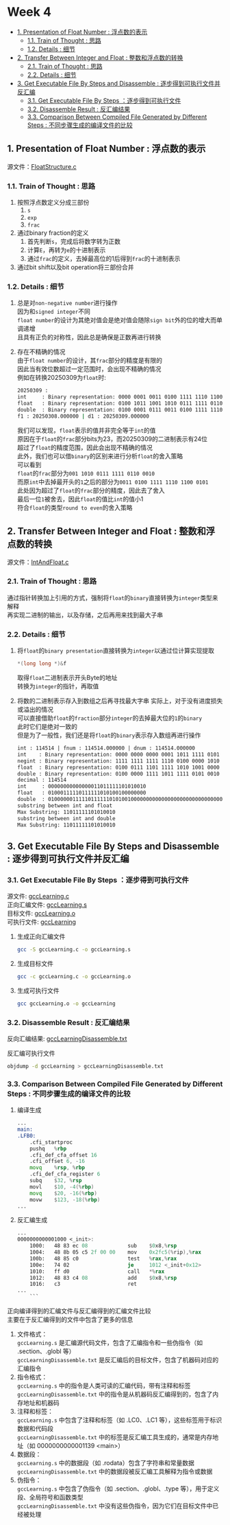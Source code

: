 # Week 4

- [1. Presentation of Float Number : 浮点数的表示](#1-presentation-of-float-number--浮点数的表示)
    - [1.1. Train of Thought : 思路](#11-train-of-thought--思路)
    - [1.2. Details : 细节](#12-details--细节)
- [2. Transfer Between Integer and Float : 整数和浮点数的转换](#2-transfer-between-integer-and-float--整数和浮点数的转换)
    - [2.1. Train of Thought : 思路](#21-train-of-thought--思路)
    - [2.2. Details : 细节](#22-details--细节)
- [3. Get Executable File By Steps and Disassemble : 逐步得到可执行文件并反汇编](#3-get-executable-file-by-steps-and-disassemble--逐步得到可执行文件并反汇编)
    - [3.1. Get Executable File By Steps ：逐步得到可执行文件](#31-get-executable-file-by-steps-逐步得到可执行文件)
    - [3.2. Disassemble Result : 反汇编结果](#32-disassemble-result--反汇编结果)
    - [3.3. Comparison Between Compiled File Generated by Different Steps : 不同步骤生成的编译文件的比较](#33-comparison-between-compiled-file-generated-by-different-steps--不同步骤生成的编译文件的比较)

## 1. Presentation of Float Number : 浮点数的表示

源文件：[FloatStructure.c](./FloatStructure.c)  

### 1.1. Train of Thought : 思路

1. 按照浮点数定义分成三部份  
    1. `s`
    2. `exp`
    3. `frac`
2. 通过binary fraction的定义  
    1. 首先判断`s`，完成后将数字转为正数  
    2. 计算`E`，再转为`e`的十进制表示 
    3. 通过`frac`的定义，去掉最高位的1后得到`frac`的十进制表示  
3. 通过bit shift以及bit operation将三部份合并  

### 1.2. Details : 细节

1. 总是对`non-negative number`进行操作  
    因为和`signed integer`不同  
    `float number`的设计为其绝对值会是绝对值会随除`sign bit`外的位的增大而单调递增  
    且具有正负的对称性，因此总是确保是正数再进行转换  
2. 存在不精确的情况  
    由于`float number`的设计，其`frac`部分的精度是有限的  
    因此当有效位数超过一定范围时，会出现不精确的情况  
    例如在转换20250309为`float`时:  

    ```bash
    20250309 : 
    int     : Binary representation: 0000 0001 0011 0100 1111 1110 1100 0101 
    float   : Binary representation: 0100 1011 1001 1010 0111 1111 0110 0010 
    double  : Binary representation: 0100 0001 0111 0011 0100 1111 1110 1100 0101 0000 0000 0000 0000 0000 0000 0000 
    f1 : 20250308.000000 | d1 : 20250309.000000
    ```

    我们可以发现，`float`表示的值并非完全等于`int`的值  
    原因在于`float`的`frac`部分bits为23，而20250309的二进制表示有24位  
    超过了`float`的精度范围，因此会出现不精确的情况  
    此外，我们也可以借`binary`的区别来进行分析`float`的舍入策略  
    可以看到  
    `float`的`frac`部分为`001 1010 0111 1111 0110 0010`  
    而原`int`中去掉最开头的`1`之后的部分为`0011 0100 1111 1110 1100 0101`  
    此处因为超过了`float`的`frac`部分的精度，因此去了舍入  
    最后一位`1`被舍去，因此`float`的值比`int`的值小1  
    符合`float`的类型`round to even`的舍入策略  

## 2. Transfer Between Integer and Float : 整数和浮点数的转换

源文件：[IntAndFloat.c](./IntAndFloat.c)

### 2.1. Train of Thought : 思路

通过指针转换加上引用的方式，强制将`float`的`binary`直接转换为`integer`类型来解释  
再实现二进制的输出，以及存储，之后再用来找到最大子串  

### 2.2. Details : 细节

1. 将`float`的`binary presentation`直接转换为`integer`以通过位计算实现提取  

    ```c
    *(long long *)&f
    ```

    取得`float`二进制表示开头Byte的地址  
    转换为`integer`的指针，再取值  
2. 将数的二进制表示存入到数组之后再寻找最大字串
    实际上，对于没有进度损失或溢出的情况  
    可以直接借助`float`的`fraction`部分`integer`的去掉最大位的`1`的`binary`  
    此时它们是绝对一致的  
    但是为了一般性，我们还是将`float`的`binary`表示存入数组再进行操作

    ```txt
    int : 114514 | fnum : 114514.000000 | dnum : 114514.000000
    int    : Binary representation: 0000 0000 0000 0001 1011 1111 0101 0010 
    negint : Binary representation: 1111 1111 1111 1110 0100 0000 1010 1110 
    float  : Binary representation: 0100 0111 1101 1111 1010 1001 0000 0000 
    double : Binary representation: 0100 0000 1111 1011 1111 0101 0010 0000 0000 0000 0000 0000 0000 0000 0000 0000 
    decimal : 114514
    int     : 00000000000000011011111101010010
    float   : 01000111110111111010100100000000
    double  : 0100000011111011111101010010000000000000000000000000000000000000
    substring between int and float
    Max Substring: 11011111101010010
    substring between int and double
    Max Substring: 11011111101010010
    ```

## 3. Get Executable File By Steps and Disassemble : 逐步得到可执行文件并反汇编

### 3.1. Get Executable File By Steps ：逐步得到可执行文件

源文件: [gccLearning.c](./GccAndObjdump/gccLearning.c)  
正向汇编文件: [gccLearning.s](./GccAndObjdump/gccLearning.s)  
目标文件: [gccLearning.o](./GccAndObjdump/gccLearning.o)  
可执行文件: [gccLearning](./GccAndObjdump/gccLearning)  


1. 生成正向汇编文件  

    ```bash
    gcc -S gccLearning.c -o gccLearning.s
    ```

2. 生成目标文件  

    ```bash
    gcc -c gccLearning.c -o gccLearning.o
    ```

3. 生成可执行文件  

    ```bash
    gcc gccLearning.o -o gccLearning
    ```

### 3.2. Disassemble Result : 反汇编结果

反向汇编结果: [gccLearningDisassemble.txt](./GccAndObjdump/gccLearningDisassemble.txt)  

反汇编可执行文件  

```bash
objdump -d gccLearning > gccLearningDisassemble.txt
```

### 3.3. Comparison Between Compiled File Generated by Different Steps : 不同步骤生成的编译文件的比较

1. 编译生成  

    ```asm
    ...
    main:
    .LFB0:
        .cfi_startproc
        pushq	%rbp
        .cfi_def_cfa_offset 16
        .cfi_offset 6, -16
        movq	%rsp, %rbp
        .cfi_def_cfa_register 6
        subq	$32, %rsp
        movl	$10, -4(%rbp)
        movq	$20, -16(%rbp)
        movw	$123, -18(%rbp)
    ...
    ```

2. 反汇编生成  

    ```asm
    ...
    0000000000001000 <_init>:
        1000:	48 83 ec 08          	sub    $0x8,%rsp
        1004:	48 8b 05 c5 2f 00 00 	mov    0x2fc5(%rip),%rax        # 3fd0 <__gmon_start__@Base>
        100b:	48 85 c0             	test   %rax,%rax
        100e:	74 02                	je     1012 <_init+0x12>
        1010:	ff d0                	call   *%rax
        1012:	48 83 c4 08          	add    $0x8,%rsp
        1016:	c3                   	ret
    ...
        ```  

正向编译得到的汇编文件与反汇编得到的汇编文件比较  
主要在于反汇编得到的文件中包含了更多的信息  

1. 文件格式：  
    `gccLearning.s` 是汇编源代码文件，包含了汇编指令和一些伪指令（如 .section、.globl 等）  
    `gccLearningDisassemble.txt` 是反汇编后的目标文件，包含了机器码对应的汇编指令  
2. 指令格式：  
    `gccLearning.s` 中的指令是人类可读的汇编代码，带有注释和标签  
    `gccLearningDisassemble.txt` 中的指令是从机器码反汇编得到的，包含了内存地址和机器码  
3. 注释和标签：  
    `gccLearning.s` 中包含了注释和标签（如 .LC0、.LC1 等），这些标签用于标识数据和代码段  
    `gccLearningDisassemble.txt` 中的标签是反汇编工具生成的，通常是内存地址（如 0000000000001139 \<main\>）  
4. 数据段：  
    `gccLearning.s` 中的数据段（如 .rodata）包含了字符串和常量数据  
    `gccLearningDisassemble.txt` 中的数据段被反汇编工具解释为指令或数据  
5. 伪指令：  
    `gccLearning.s` 中包含了伪指令（如 .section、.globl、.type 等），用于定义段、全局符号和函数类型  
    `gccLearningDisassemble.txt` 中没有这些伪指令，因为它们在目标文件中已经被处理  
